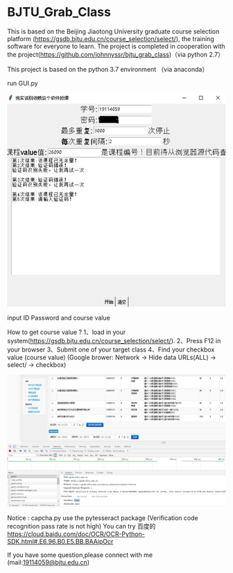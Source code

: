 # BJTU_Grab_Class
This is based on the Beijing Jiaotong University graduate course selection platform 
(https://gsdb.bjtu.edu.cn/course_selection/select/), the training software for everyone to learn.
The project is completed in cooperation with the project(https://github.com/johnnyssr/bjtu_grab_class)（via python 2.7）

This project is based on the python 3.7 environment （via anaconda）

run GUI.py

![图1-1](https://github.com/HuizhangXu/BJTU_Grab_Class/blob/master/1.png)

input ID Password and course value

  How to get course value ?
  1、load in your system(https://gsdb.bjtu.edu.cn/course_selection/select/).
  2、Press F12 in your browser
  3、Submit one of your target class 
  4、Find your checkbox value (course value)
  (Google brower: Network → Hide data URLs(ALL) → select/ → checkbox)
  
  ![图1-2](https://github.com/HuizhangXu/BJTU_Grab_Class/blob/master/2.png)
 
Notice :  capcha.py use the pytesseract package (Verification code recognition pass rate is not high)
You can try 百度的 https://cloud.baidu.com/doc/OCR/OCR-Python-SDK.html#.E6.96.B0.E5.BB.BAAipOcr

If you have some question,please connect with me (mail:19114059@bjtu.edu.cn)
  
  
